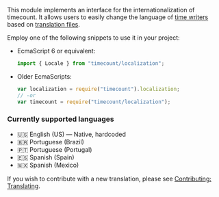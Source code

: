 This module implements an interface for the internationalization of timecount. It allows users to easily change the language of [time writers](../classes/_index_.timewriter.html) based on [translation files](https://github.com/pjbatista/timecount/tree/master/src/locales).

Employ one of the following snippets to use it in your project:

- EcmaScript 6 or equivalent:
    ```javascript
    import { Locale } from "timecount/localization";
    ```
- Older EcmaScripts:
    ```javascript
    var localization = require("timecount").localization;
    // -or
    var timecount = require("timecount/localization");
    ```

### Currently supported languages

- 🇺🇸 English (US) — Native, hardcoded
- 🇧🇷 Portuguese (Brazil)
- 🇵🇹 Portuguese (Portugal)
- 🇪🇸 Spanish (Spain)
- 🇲🇽 Spanish (Mexico)

If you wish to contribute with a new translation, please see [Contributing: Translating](https://github.com/pjbatista/timecount/blob/master/CONTRIBUTING.md#translating).
